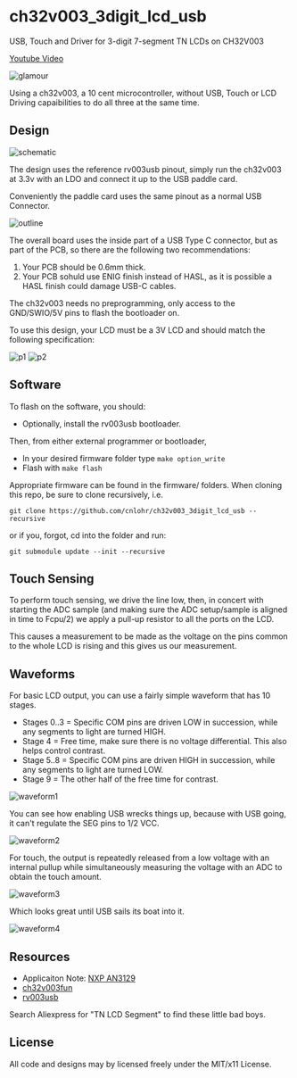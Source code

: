 # ch32v003_3digit_lcd_usb

USB, Touch and Driver for 3-digit 7-segment TN LCDs on CH32V003

[Youtube Video](https://www.youtube.com/watch?v=KNDRUWlsu0k)

![glamour](docs/Thumb1080.jpg)

Using a ch32v003, a 10 cent microcontroller, without USB, Touch or LCD Driving capaibilities to do all three at the same time.

## Design

![schematic](docs/schematic.png)

The design uses the reference rv003usb pinout, simply run the ch32v003 at 3.3v with an LDO and connect it up to the USB paddle card.

Conveniently the paddle card uses the same pinout as a normal USB Connector.

![outline](docs/board.png)

The overall board uses the inside part of a USB Type C connector, but as part of the PCB, so there are the following two recommendations:

1. Your PCB should be 0.6mm thick.
2. Your PCB sohuld use ENIG finish instead of HASL, as it is possible a HASL finish could damage USB-C cables.

The ch32v003 needs no preprogramming, only access to the GND/SWIO/5V pins to flash the bootloader on.

To use this design, your LCD must be a 3V LCD and should match the following specification:

![p1](docs/10PIN_TN_Positive_3-Digits_Segment_LCD_Panel_3.0V_Digital_Tube_Display-P1.avif)
![p2](docs/10PIN_TN_Positive_3-Digits_Segment_LCD_Panel_3.0V_Digital_Tube_Display-P2.avif)

## Software

To flash on the software, you should:

 * Optionally, install the rv003usb bootloader.

Then, from either external programmer or bootloader,

 * In your desired firmware folder type `make option_write`
 * Flash with `make flash`

Appropriate firmware can be found in the firmware/ folders.  When cloning this repo, be sure to clone recursively, i.e.

```
git clone https://github.com/cnlohr/ch32v003_3digit_lcd_usb --recursive
```

or if you, forgot, cd into the folder and run:
```
git submodule update --init --recursive
```

## Touch Sensing

To perform touch sensing, we drive the line low, then, in concert with starting the ADC sample (and making sure the ADC setup/sample is aligned in time to Fcpu/2) we apply a pull-up resistor to all the ports on the LCD.

This causes a measurement to be made as the voltage on the pins common to the whole LCD is rising and this gives us our measurement.

## Waveforms

For basic LCD output, you can use a fairly simple waveform that has 10 stages.

 * Stages 0..3 = Specific COM pins are driven LOW in succession, while any segments to light are turned HIGH.
 * Stage 4 = Free time, make sure there is no voltage differential.  This also helps control contrast.
 * Stage 5..8 = Specific COM pins are driven HIGH in succession, while any segments to light are turned LOW.
 * Stage 9 = The other half of the free time for contrast.

![waveform1](docs/waveform1.png)

You can see how enabling USB wrecks things up, because with USB going, it can't regulate the SEG pins to 1/2 VCC.

![waveform2](docs/waveform2.png)

For touch, the output is repeatedly released from a low voltage with an internal pullup while simultaneously measuring the voltage with an ADC to obtain the touch amount.

![waveform3](docs/waveform3.png)

Which looks great until USB sails its boat into it.

![waveform4](docs/waveform4.png)

## Resources

 * Applicaiton Note: [NXP AN3129](https://www.nxp.com/docs/en/application-note/AN3219.pdf)
 * [ch32v003fun](https://github.com/cnlohr/ch32v003fun)
 * [rv003usb](https://github.com/cnlohr/ch32v003fun)

Search Aliexpress for "TN LCD Segment" to find these little bad boys.

## License

All code and designs may by licensed freely under the MIT/x11 License.
